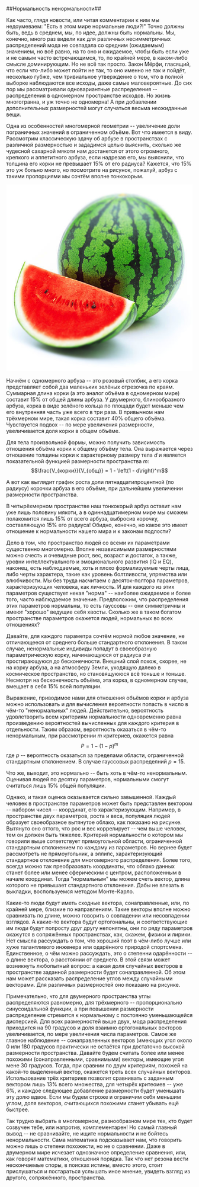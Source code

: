 <head>
	<link rel="stylesheet" href="../css/textstyles.css">

</style>
  <script type="text/x-mathjax-config">
MathJax.Hub.Config({
  tex2jax: {inlineMath: [['$','$'], ['\\(','\\)']]}
});
</script>
<script type="text/javascript" async
  src="https://cdnjs.cloudflare.com/ajax/libs/mathjax/2.7.2/MathJax.js?config=TeX-MML-AM_CHTML">
</script>

</head>
<body>

##Нормальность ненормальности##

Как часто, глядя новости, или читая комментарии к ним мы недоумеваем: "Есть в этом мире нормальные люди?!" Точно должны быть, ведь в среднем, мы, по идее, должны быть нормальны.  Мы, конечно, много раз видели как для различных несимметричных распределений мода не совпадала со средним (ожидаемым) значением, но всё равно, на то оно и ожидаемое, чтобы быть если уже и не самым часто встречающимся, то, по крайней мере, в каком-либо смысле доминирующим. Но не всё так просто. Закон Мёрфи, гласящий, что если что-либо может пойти не так, то оно именно не так и пойдёт, несколько губже, чем тривиальное утверждение о том, что в полной выборке наблюдаются все исходы, даже самые маловероятные. До сих пор мы рассматривали одновариантные распределения -- распределения в одномерном пространстве исходов. Но жизнь многогранна, и уж точно не одномерна! А при добавлении дополнительных размерностей могут случаться весьма неожиданные вещи.

Одна из особенностей многомерной геометрии -- увеличение доли пограничных значений в ограниченном объёме. Вот что имеется в виду. Рассмотрим классическую здачу об арбузе в пространствах с различной размерностью и зададимся целью выяснить, сколько же чудесной сахарной мякоти нам достанется от этого огромного, крепкого и аппетитного арбуза, если надрезав его, мы выяснили, что толщина его корки не превышает 15% от его радиуса? Кажется, что 15% это уж больно много, но посмотрите на рисунок, пожалуй, арбуз с такими пропорциями мы сочтём вполне тонкокорым.

![Арбуз, толщина корки которого составляет 15% от его радиуса.](figures/normal/Arbuz.jpg)


Начнём с одномерного арбуза -- это розовый столбик, а его корка представляет собой два маленьких зелёных отрезочка по краям. Суммарная длина корки (а это аналог объёма в одномерном мире) составит 15% от общей длины арбуза. У двумерного, блинообразного арбуза, корка в виде зелёного кольца по площади будет меньше чем его внутренняя часть уже всего в три раза. В привычном нам трёхмерном мире, такая корка составит 40% общего объёма. Чувствуется подвох -- по мере увеличения размерности, увеличивается доля корки в общем объёме. 

Для тела произвольной формы, можно получить зависимость отношения объёма корки к общему объёму тела. Она выражается через отношение толщины корки к характерному размеру тела $d$ и является показательной функцией размерности пространства $m$:
$$\frac{V_{корки}}{V_{общ}} = 1 - \left(1 - d\right)^m$$

А вот как выглядит график роста доли пятнадцатипроцентной (по радиусу) корочки арбуза в его объёме, при дальнейшем увеличении размерности пространства.

В четырёхмерном пространстве наш тонкокорый арбуз оставит нам уже лишь половину мякоти, а в одиннадцатимерном мире мы сможем полакомится лишь 15% от всего арбуза, выбросив корочку, составляющую 15% его радиуса! Обидно, конечно, но какое это имеет отношение к нормальности нашего мира и к законам подлости? 

Дело в том, что пространство людей со всеми их параметрами существенно многомерно. Вполне независимыми размерностями можно счесть и очевидные рост, вес, возраст и достаток, а также, уровни интеллектуального и эмоционального развития (IQ и EQ), наконец, есть наблюдаемые, хоть и плохо формализуемые черты лица, либо черты характера, такие как уровень болтливости, упрямства или влюбчивости. Мы без труда насчитаем с десяток-полтора  параметров, характеризующих человека, как личность. И для каждого из этих параметров существует некая "норма" -- наиболее ожидаемое и более того, часто наблюдаемое значение. Предположим, что распределения этих параметров нормальны, то есть гауссовы -- они симметричны и имеют "хорошо" ведущие себя хвосты. Сколько же в таком богатом пространстве параметров окажется людей, нормальных во всех отношениях? 

Давайте, для каждого параметра сочтём нормой любое значение, не отличающееся от среднего больше стандартного отклонения. В таком случае, ненормальные индивиды попадут в своеобразную параметрическую корку, начинающуюся от радиуса $\sigma$ и простирающуюся до бесконечности. Внешний слой похож, скорее, не на корку арбуза, а на атмосферу Земли, уходящую далеко в космическое пространство, но становящуююся всё тоньше и тоньше. Несмотря на бесконечность объёма, эта корка, в одномерном случае, вмещает в себя 15% всей популяции.

Выражение, приводимое нами для отношения объёмов корки и арбуза можно использовать и для вычисления вероятности попасть в число в чём-то "ненормальных" людей. Действительно, вероятность удовлетворить всем критериям нормальности одновременно равна произведению вероятностей вычисленных для каждого критерия в отдельности. Таким образом, вероятность оказаться в чём-то ненормальным, при рассмотрении $m$ критериев, окажется равна 
$$P = 1 - \left(1 - p\right)^m$$
где $p$ -- вероятность оказаться  за пределами области, ограниченной стандартным отклонением. В случае гауссовых распределний $p = 15%$.

Что же, выходит, это нормально -- быть хоть в чём-то ненормальным. Оценивая людей по десятку параметров, нормальными смогут считаться лишь 15% общей популяции.

Однако, и такая оценка оказывается сильно завышенной. Каждый человек в пространстве параметров может быть представлен вектором -- набором чисел -- координат, его характеризующим. Например, в пространстве двух параметров, роста и веса, популяция людей образует своеобразное вытянутое облако, как показано на рисунке. Вытянуто оно оттого, что рос и вес коррелирует -- чем выше человек, тем он должен быть тяжелее. Критерий нормальности о котором мы говорили выше сответствует прямоугольной области, ограниченной стандартным отклонением по каждому из параметров. Но вернее будет рассмотреть не прямоугольник, а эллипс, характеризующий стандартное отклонение для многомерного распределения. Более того, всегда можно так преобразовать координаты, что облако данных станет более или менее сферическим с центром, расположенным в начале координат. Тогда "нормальным" мы можем счеть вектор, длина которого не превышает стандартного отклонения. Дабы не влезать в выкладки, воспользуемся методом Монте-Карло. 





Какие-то люди будут иметь сходные вектора, сонаправленные, или, по крайней мере, близкие по направлениям. Такие векторы вполне можно сравнивать по длине, можно говорить о совпадении или несовпадении взглядов. А какие-то вектора будут ортогональны, и соответствующие им люди будут попросту друг другу непонятны, они по ряду параметров окажутся в сопряжённых пространствах, как, скажем, физики и лирики. Нет смысла рассуждать о том, что хороший поэт в чём-либо лучше или хуже талантливого инженера или одарённого природой спортсмена. Единственное, о чём можно рассуждать, это о степенни одарённости -- о длине вектора, о расстоянии от среднего. В этой связи может возникнуть любопытный вопрос: а какая доля случайных векторов в пространстве заданной размерности будет сонаправленной. Об этом нам может рассказать распределение углов между случайными векторами. Для различных размерностей оно показано на рисунке.


Примечательно, что для двумерного пространства углы распределяются равномерно, для трёхмерного -- пропорционально синусоидальной функции, а при повышении размерности распределение стремится к нормальному с постоянно уменьшающейся дисперсией. Для всех размерностей выше двух, мода распределения приходится на 90 градусов и доля взаимно ортогональных векторов увеличивается, по мере увеличения числа параметров. Самое же главное наблюдение -- сонаправленных векторов (имеющих угол около 0 или 180 градусов практически не остаётся при достаточно высокой размерности пространства. Давайте будем считать более или менее похожими (сонаправленными, сравнимыми) векторы, имеющие угол мене 30 градусов. Тогда, при сравнии по двум критериям, похожей на какой-то выделенный вектор, окажется треть всех случайных векторов. Использование трёх критериев позволит сравнивать с заданным вектором лишь 13% всего множества, для четырёх критеоиев -- уже 6%, и каждое следующее добавление размерности будет уменьшать эту долю вдвое. Если мы будем строже и ограничим себя меньшим углом, доля векторов, считающихся похожими станет убывать ещё быстрее.

Так трудно выбрать в многомерном, разнообразном мире тех, кто будет созвучен тебе, или напротив, комплементарен! Но самый главный вывод -- не сравнивайте, не ищите нормальности и не бойтесь ненормальности. Сама математика подсказывает нам, что говорить можно лишь о степени похожести, но не о сравнении. Даже в двумерном мире исчезает однозначное определение сравнения, или, как говорят математики, отношения порядка. Так что нет резона вести нескончаемые споры, в поисках истины, вместо этого, стоит прислушаться и постараться услышать иное мнение, увидеть взгляд из другого, сопряжённого, пространства.




</body>

